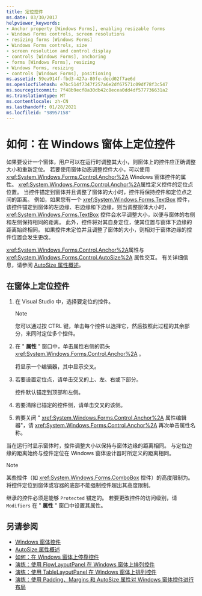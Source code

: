 ```yaml
---
title: 定位控件
ms.date: 03/30/2017
helpviewer_keywords:
- Anchor property [Windows Forms], enabling resizable forms
- Windows Forms controls, screen resolutions
- resizing forms [Windows Forms]
- Windows Forms controls, size
- screen resolution and control display
- controls [Windows Forms], anchoring
- forms [Windows Forms], resizing
- Windows Forms, resizing
- controls [Windows Forms], positioning
ms.assetid: 59ea914f-fbd3-427a-80fe-decd02f7ae6d
ms.openlocfilehash: e7bc514f7347f257a6e2df67571c09df78f3c547
ms.sourcegitcommit: 7f48b9ecf8a30db42c8ecea0dd4df577736631a2
ms.translationtype: MT
ms.contentlocale: zh-CN
ms.lasthandoff: 01/28/2021
ms.locfileid: "98957158"
---
```

# <a name="how-to-anchor-controls-on-windows-forms"></a>如何：在 Windows 窗体上定位控件

如果要设计一个窗体，用户可以在运行时调整其大小，则窗体上的控件应正确调整大小和重新定位。 若要使用窗体动态调整控件大小，可以使用 <xref:System.Windows.Forms.Control.Anchor%2A> Windows 窗体控件的属性。 <xref:System.Windows.Forms.Control.Anchor%2A>属性定义控件的定位点位置。 当控件锚定到窗体并且调整了窗体的大小时，控件将保持控件和定位点之间的距离。 例如，如果您有一个 <xref:System.Windows.Forms.TextBox> 控件，该控件锚定到窗体的左边缘、右边缘和下边缘，则当调整窗体大小时， <xref:System.Windows.Forms.TextBox> 控件会水平调整大小，以便与窗体的右侧和左侧保持相同的距离。 此外，控件将对其自身定位，使其位置与窗体下边缘的距离始终相同。 如果控件未定位并且调整了窗体的大小，则相对于窗体边缘的控件位置会发生更改。

<xref:System.Windows.Forms.Control.Anchor%2A>属性与 <xref:System.Windows.Forms.Control.AutoSize%2A> 属性交互。 有关详细信息，请参阅 [AutoSize 属性概述](autosize-property-overview.md)。

## <a name="anchor-a-control-on-a-form"></a>在窗体上定位控件

1. 在 Visual Studio 中，选择要定位的控件。

    > [!NOTE]
    > 您可以通过按 CTRL 键，单击每个控件以选择它，然后按照此过程的其余部分，来同时定位多个控件。

2. 在 " **属性** " 窗口中，单击属性右侧的箭头 <xref:System.Windows.Forms.Control.Anchor%2A> 。

     将显示一个编辑器，其中显示交叉。

3. 若要设置定位点，请单击交叉的上、左、右或下部分。

     控件默认锚定到顶部和左侧。

4. 若要清除已锚定的控件侧，请单击交叉的该侧。

5. 若要关闭 " <xref:System.Windows.Forms.Control.Anchor%2A> 属性编辑器"，请 <xref:System.Windows.Forms.Control.Anchor%2A> 再次单击属性名称。

当在运行时显示窗体时，控件调整大小以保持与窗体边缘的距离相同。 与定位边缘的距离始终与控件定位在 Windows 窗体设计器时所定义的距离相同。

> [!NOTE]
> 某些控件（如 <xref:System.Windows.Forms.ComboBox> 控件）的高度限制为。 将控件定位到窗体或容器的底部不能强制控件超出其高度限制。

继承的控件必须是能够 `Protected` 锚定的。 若要更改控件的访问级别，请 `Modifiers` 在 " **属性** " 窗口中设置其属性。

## <a name="see-also"></a>另请参阅

- [Windows 窗体控件](index.md)
- [AutoSize 属性概述](autosize-property-overview.md)
- [如何：在 Windows 窗体上停靠控件](how-to-dock-controls-on-windows-forms.md)
- [演练：使用 FlowLayoutPanel 在 Windows 窗体上排列控件](walkthrough-arranging-controls-on-windows-forms-using-a-flowlayoutpanel.md)
- [演练：使用 TableLayoutPanel 在 Windows 窗体上排列控件](walkthrough-arranging-controls-on-windows-forms-using-a-tablelayoutpanel.md)
- [演练：使用 Padding、Margins 和 AutoSize 属性对 Windows 窗体控件进行布局](windows-forms-controls-padding-autosize.md)
